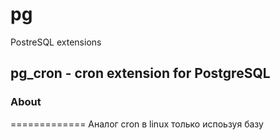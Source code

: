 # pg
PostreSQL extensions

## pg_cron - cron extension for PostgreSQL

### About
=============
Аналог cron в linux только испоьзуя базу